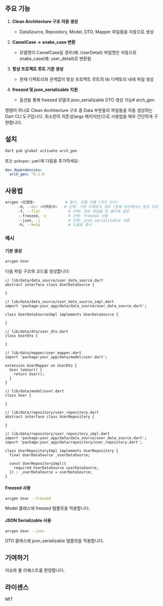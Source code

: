 ## 주요 기능

1. **Clean Architecture 구조 자동 생성**
    - DataSource, Repository, Model, DTO, Mapper 파일들을 자동으로 생성

2. **CamelCase → snake_case 변환**
    - 모델명이 CamelCase일 경우(예: UserDetail) 파일명은 자동으로 snake_case(예: user_detail)로 변환됨

3. **항상 프로젝트 루트 기준 생성**
    - 현재 디렉토리와 관계없이 항상 프로젝트 루트의 lib 디렉토리 내에 파일 생성

4. **freezed 및 json_serializable 지원**
    - 옵션을 통해 freezed 모델과 json_serializable DTO 생성 가능# arch_gen

명령어 하나로 Clean Architecture 구조 중 Data 부분들의 파일들을 자동 생성하는 Dart CLI 도구입니다. 최소한의 의존성(args 패키지만)으로 사용법을 매우 간단하게 구현합니다.

## 설치

```bash
dart pub global activate arch_gen
```

또는 `pubspec.yaml`에 다음을 추가하세요:

```yaml
dev_dependencies:
  arch_gen: ^0.1.0
```

## 사용법

```bash
arcgen <모델명>              # 필수: 모델 이름 (위치 인수)
      -d, --dir <디렉토리>   # 선택: 기본 디렉토리 경로 (현재 버전에서는 항상 프로젝트 루트의 lib 폴더 사용)
      -f, --flat             # 선택: 모든 파일을 한 폴더에 생성
      --freezed, -z          # 선택: freezed 사용
      --json, -j             # 선택: json_serializable 사용
      -h, --help             # 도움말 표시
```

### 예시

#### 기본 생성

```bash
arcgen User
```

다음 파일 구조와 코드를 생성합니다:

```
// lib/data/data_source/user_data_source.dart
abstract interface class UserDataSource {

}

// lib/data/data_source/user_data_source_impl.dart
import 'package:your_app/data/data_source/user_data_source.dart';

class UserDataSourceImpl implements UserDataSource {
  
}

// lib/data/dto/user_dto.dart
class UserDto {

}

// lib/data/mapper/user_mapper.dart
import 'package:your_app/data/model/user.dart';

extension UserMapper on UserDto {
  User toUser() {
    return User();
  }
}

// lib/data/model/user.dart
class User {

}

// lib/data/repository/user_repository.dart
abstract interface class UserRepository {

}

// lib/data/repository/user_repository_impl.dart
import 'package:your_app/data/data_source/user_data_source.dart';
import 'package:your_app/data/repository/user_repository.dart';

class UserRepositoryImpl implements UserRepository {
  final UserDataSource _userDataSource;

  const UserRepositoryImpl({
    required UserDataSource userDataSource,
  }) : _userDataSource = userDataSource;
}
```

#### Freezed 사용

```bash
arcgen User --freezed
```

Model 클래스에 freezed 템플릿을 적용합니다.

#### JSON Serializable 사용

```bash
arcgen User --json
```

DTO 클래스에 json_serializable 템플릿을 적용합니다.

## 기여하기

이슈와 풀 리퀘스트를 환영합니다.

## 라이센스

MIT